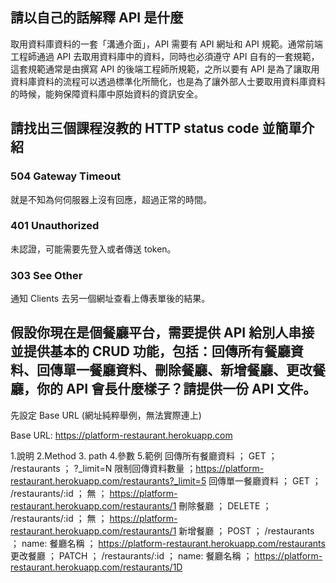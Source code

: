 ## 請以自己的話解釋 API 是什麼

取用資料庫資料的一套「溝通介面」，API 需要有 API 網址和 API 規範。通常前端工程師通過 API 去取用資料庫中的資料，同時也必須遵守 API 自有的一套規範，這套規範通常是由撰寫 API 的後端工程師所規範，之所以要有 API 是為了讓取用資料庫資料的流程可以透過標準化所簡化，也是為了讓外部人士要取用資料庫資料的時候，能夠保障資料庫中原始資料的資訊安全。



## 請找出三個課程沒教的 HTTP status code 並簡單介紹


### 504 Gateway Timeout

就是不知為何伺服器上沒有回應，超過正常的時間。

### 401 Unauthorized

未認證，可能需要先登入或者傳送 token。

### 303 See Other

通知 Clients 去另一個網址查看上傳表單後的結果。


## 假設你現在是個餐廳平台，需要提供 API 給別人串接並提供基本的 CRUD 功能，包括：回傳所有餐廳資料、回傳單一餐廳資料、刪除餐廳、新增餐廳、更改餐廳，你的 API 會長什麼樣子？請提供一份 API 文件。


先設定 Base URL (網址純粹舉例，無法實際連上)

Base URL: https://platform-restaurant.herokuapp.com


1.說明           2.Method  3. path             4.參數                     5.範例
回傳所有餐廳資料 ； GET      ； /restaurants     ； ?_limit=N 限制回傳資料數量 ；https://platform-restaurant.herokuapp.com/restaurants?_limit=5
回傳單一餐廳資料 ； GET      ； /restaurants/:id ； 無                       ； https://platform-restaurant.herokuapp.com/restaurants/1
刪除餐廳        ； DELETE   ； /restaurants/:id ； 無                      ； https://platform-restaurant.herokuapp.com/restaurants/1
新增餐廳        ； POST     ； /restaurants     ； name: 餐廳名稱           ； https://platform-restaurant.herokuapp.com/restaurants
更改餐廳        ； PATCH    ； /restaurants/:id ； name: 餐廳名稱           ； https://platform-restaurant.herokuapp.com/restaurants/1D